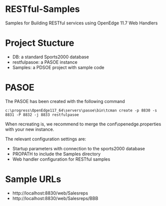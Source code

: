 # RESTful-Samples
Samples for Building RESTful services using OpenEdge 11.7 Web Handlers

# Project Stucture

- DB: a standard Sports2000 database
- restfulpasoe: a PASOE instance
- Samples: a PDSOE project with sample code

# PASOE

The PASOE has been created with the following command

```
c:\progress\OpenEdge117_64\servers\pasoe\bin\tcman create -p 8830 -s 8831 -P 8832 -j 8833 restfulpasoe
```

When recreating is, we recommend to merge the conf\openedge.properties with your new instance.

The relevant configuration settings are:

- Startup parameters with connection to the sports2000 database
- PROPATH to include the Samples directory
- Web handler configuration for RESTful samples

# Sample URLs

- http://localhost:8830/web/Salesreps
- http://localhost:8830/web/Salesreps/BBB
